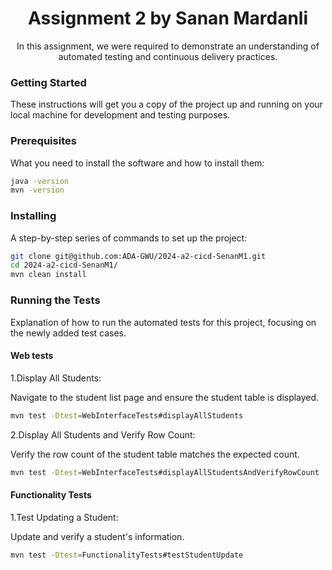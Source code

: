 <h1 align="center">Assignment 2 by Sanan Mardanli</h1>
<p align="center">
  In this assignment, we were required to demonstrate an understanding of automated testing and continuous delivery practices. 
</p>

<h3>Getting Started</h3>

These instructions will get you a copy of the project up and running on your local machine for development and testing purposes.

<h3>Prerequisites</h3>

What you need to install the software and how to install them:

```bash
java -version
mvn -version
```

<h3>Installing</h3>
A step-by-step series of commands to set up the project:

```bash
git clone git@github.com:ADA-GWU/2024-a2-cicd-SenanM1.git
cd 2024-a2-cicd-SenanM1/
mvn clean install
```

<h3>Running the Tests</h3>

Explanation of how to run the automated tests for this project, focusing on the newly added test cases.

<h4>Web tests</h4>
1.Display All Students:

Navigate to the student list page and ensure the student table is displayed.

```bash
mvn test -Dtest=WebInterfaceTests#displayAllStudents
```

2.Display All Students and Verify Row Count:

Verify the row count of the student table matches the expected count.

```bash
mvn test -Dtest=WebInterfaceTests#displayAllStudentsAndVerifyRowCount
```

<h4>Functionality Tests</h4>
1.Test Updating a Student:

Update and verify a student's information.

```bash
mvn test -Dtest=FunctionalityTests#testStudentUpdate
```